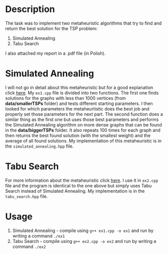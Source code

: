 # Description
The task was to implement two metaheuristic algorithms that try to find and return the best solution for the TSP problem:
1. Simulated Annealing
2. Tabu Search

I also attached my report in a .pdf file (in Polish).

# Simulated Annealing
I will not go in detail about this metaheuristic but for a good explanation click [here](https://www.baeldung.com/cs/simulated-annealing).
My `ex1.cpp` file is divided into two functions. The first one finds solutions for the graphs with less than 1000 vertices (from **data/smallerTSPs** folder) and tests different starting parameters.
I then looked for which parameters the metaheurtistic does the best job and properly set those parameters for the next part. The second function does a similar thing as the first one but uses those
best parameters and performs the Simulated Annealing algorithm on more dense graphs that can be found in the **data/biggerTSPs** folder. It also repeats 100 times for each graph and then returns the best
found solution (with the smallest weight) and the average of all found solutions.
My implementation of this metaheuristic is in the `simulated_annealing.hpp` file.

# Tabu Search
For more information about the metaheuristic click [here](https://en.wikipedia.org/wiki/Tabu_search).
I use it in `ex2.cpp` file and the program is identical to the one above but simply uses Tabu Search instead of Simulated Annealing.
My implementation is in the `tabu_search.hpp` file.

# Usage
1. Simulated Annealing - compile using `g++ ex1.cpp -o ex1` and run by writing a command `./ex1`
2. Tabu Search - compile using `g++ ex2.cpp -o ex2` and run by writing a command `./ex2`
